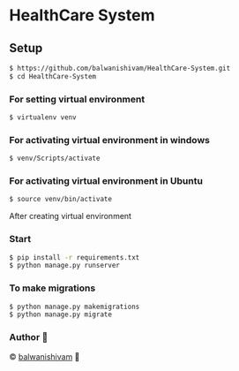 # HealthCare System


## Setup

```sh
$ https://github.com/balwanishivam/HealthCare-System.git
$ cd HealthCare-System
```

### For setting virtual environment
```sh
$ virtualenv venv
```

### For activating virtual environment in windows
```sh
$ venv/Scripts/activate
```

### For activating virtual environment in Ubuntu
```sh
$ source venv/bin/activate
```

After creating virtual environment 
 
### Start
```sh
$ pip install -r requirements.txt
$ python manage.py runserver
```
### To make migrations
```sh
$ python manage.py makemigrations
$ python manage.py migrate
```
### Author :pencil:
©️ [balwanishivam](https://github.com/balwanishivam) :tada:

